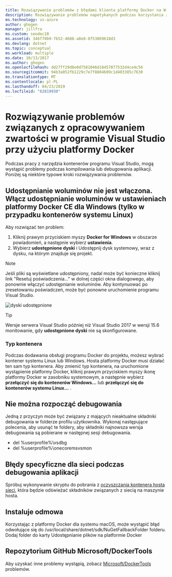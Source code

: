 ```yaml
---
title: Rozwiązywanie problemów z błędami klienta platformy Docker na Windows | Dokumentacja firmy Microsoft
description: Rozwiązywanie problemów napotykanych podczas korzystania z programu Visual Studio do tworzenia i wdrażania aplikacji sieci web do platformy Docker na Windows za pomocą programu Visual Studio.
ms.technology: vs-azure
author: ghogen
manager: jillfra
ms.custom: seodec18
ms.assetid: 346f70b9-7b52-4688-a8e8-8f53869618d3
ms.devlang: dotnet
ms.topic: conceptual
ms.workload: multiple
ms.date: 10/13/2017
ms.author: ghogen
ms.openlocfilehash: dd27ff29d8e0d7581046d18457877532d4ce4c56
ms.sourcegitcommit: 94b3a052fb1229c7e7f8804b09c1d403385c7630
ms.translationtype: MT
ms.contentlocale: pl-PL
ms.lasthandoff: 04/23/2019
ms.locfileid: "62819930"
---
```

# <a name="troubleshoot-visual-studio-development-with-docker"></a>Rozwiązywanie problemów związanych z opracowywaniem zwartości w programie Visual Studio przy użyciu platformy Docker

Podczas pracy z narzędzia kontenerów programu Visual Studio, mogą wystąpić problemy podczas kompilowania lub debugowania aplikacji. Poniżej są niektóre typowe kroki rozwiązywania problemów.

## <a name="volume-sharing-is-not-enabled-enable-volume-sharing-in-the-docker-ce-for-windows-settings--linux-containers-only"></a>Udostępnianie woluminów nie jest włączona. Włącz udostępnianie woluminów w ustawieniach platformy Docker CE dla Windows (tylko w przypadku kontenerów systemu Linux)

Aby rozwiązać ten problem:

1. Kliknij prawym przyciskiem myszy **Docker for Windows** w obszarze powiadomień, a następnie wybierz **ustawienia**.
1. Wybierz **udostępnione dyski** i Udostępnij dysk systemowy, wraz z dysku, na którym znajduje się projekt.

> [!NOTE]
> Jeśli pliki są wyświetlane udostępniony, nadal może być konieczne kliknij link "Resetuj poświadczenia..." w dolnej części okna dialogowego, aby ponownie włączyć udostępnianie woluminów. Aby kontynuować po zresetowaniu poświadczeń, może być ponowne uruchomienie programu Visual Studio.

![dyski udostępnione](media/troubleshooting-docker-errors/shareddrives.png)

> [!TIP]
> Wersje serwera Visual Studio później niż Visual Studio 2017 w wersji 15.6 monitowanie, gdy **udostępnione dyski** nie są skonfigurowane.

### <a name="container-type"></a>Typ kontenera

Podczas dodawania obsługi programu Docker do projektu, możesz wybrać kontener systemu Linux lub Windows. Hosta platformy Docker musi działać ten sam typ kontenera. Aby zmienić typ kontenera, na uruchomione wystąpienie platformy Docker, kliknij prawym przyciskiem myszy ikonę platformy Docker w zasobniku systemowym, a następnie wybierz **przełączyć się do kontenerów Windows...**  lub **przełączyć się do kontenerów systemu Linux...** .

## <a name="unable-to-start-debugging"></a>Nie można rozpocząć debugowania

Jedną z przyczyn może być związany z mających nieaktualne składniki debugowania w folderze profilu użytkownika. Wykonaj następujące polecenia, aby usunąć te foldery, aby składniki najnowsza wersja debugowania są pobierane w następnej sesji debugowania.

- del %userprofile%\vsdbg
- del %userprofile%\onecoremsvsmon

## <a name="errors-specific-to-networking-when-debugging-your-application"></a>Błędy specyficzne dla sieci podczas debugowania aplikacji

Spróbuj wykonywanie skryptu do pobrania z [oczyszczania kontenera hosta sieci](https://github.com/MicrosoftDocs/Virtualization-Documentation/tree/master/windows-server-container-tools/CleanupContainerHostNetworking), która będzie odświeżać składników związanych z siecią na maszynie hosta.

## <a name="mounts-denied"></a>Instaluje odmowa

Korzystając z platformy Docker dla systemu macOS, może wystąpić błąd odwołujące się do /usr/local/share/dotnet/sdk/NuGetFallbackFolder folderu. Dodaj folder do karty Udostępnianie plików na platformie Docker

## <a name="microsoftdockertools-github-repo"></a>Repozytorium GitHub Microsoft/DockerTools

Aby uzyskać inne problemy wystąpią, zobacz [Microsoft/DockerTools](https://github.com/microsoft/dockertools/issues) problemów.